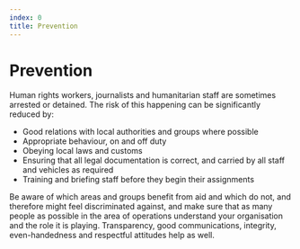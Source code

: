 ```yaml
---
index: 0
title: Prevention
---
```

# Prevention

Human rights workers, journalists and humanitarian staff are sometimes arrested or detained.  The risk of this happening can be significantly reduced by:

*   Good relations with local authorities and groups where possible
*   Appropriate behaviour, on and off duty
*   Obeying local laws and customs
*   Ensuring that all legal documentation is correct, and carried by all staff and vehicles as required
*   Training and briefing staff before they begin their assignments

Be aware of which areas and groups benefit from aid and which do not, and therefore might feel discriminated against, and make sure that as many people as possible in the area of operations understand your organisation and the role it is playing. Transparency, good communications, integrity, even-handedness and respectful attitudes help as well.